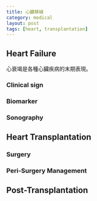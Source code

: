 ```yaml
---
title: 心臟移植
category: medical
layout: post
tags: [heart, transplantation]
---
```


## Heart Failure
心衰竭是各種心臟疾病的末期表現。

### Clinical sign
### Biomarker
### Sonography

## Heart Transplantation
### Surgery
### Peri-Surgery Management

## Post-Transplantation

